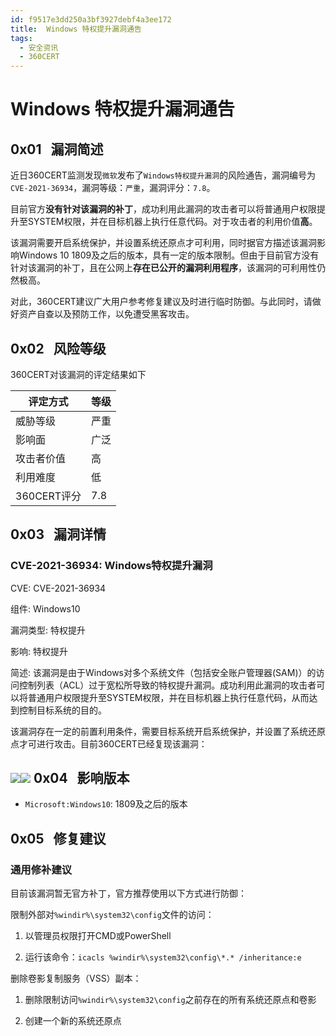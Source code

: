 ```yaml
---
id: f9517e3dd250a3bf3927debf4a3ee172
title:  Windows 特权提升漏洞通告
tags: 
  - 安全资讯
  - 360CERT
---
```


#  Windows 特权提升漏洞通告

 0x01   漏洞简述
------------


近日360CERT监测发现`微软`发布了`Windows特权提升漏洞`的风险通告，漏洞编号为`CVE-2021-36934`，漏洞等级：`严重`，漏洞评分：`7.8`。

目前官方**没有针对该漏洞的补丁**，成功利用此漏洞的攻击者可以将普通用户权限提升至SYSTEM权限，并在目标机器上执行任意代码。对于攻击者的利用价值**高**。

该漏洞需要开启系统保护，并设置系统还原点才可利用，同时据官方描述该漏洞影响Windows 10 1809及之后的版本，具有一定的版本限制。但由于目前官方没有针对该漏洞的补丁，且在公网上**存在已公开的漏洞利用程序**，该漏洞的可利用性仍然极高。

对此，360CERT建议广大用户参考修复建议及时进行临时防御。与此同时，请做好资产自查以及预防工作，以免遭受黑客攻击。

 0x02   风险等级
------------

360CERT对该漏洞的评定结果如下



| 评定方式 | 等级 |
| --- | --- |
| 威胁等级 | 严重 |
| 影响面 | 广泛 |
| 攻击者价值 | 高 |
| 利用难度 | 低 |
| 360CERT评分 | 7.8 |

 0x03   漏洞详情
------------

### CVE-2021-36934: Windows特权提升漏洞

CVE: CVE-2021-36934

组件: Windows10

漏洞类型: 特权提升

影响: 特权提升

简述: 该漏洞是由于Windows对多个系统文件（包括安全账户管理器(SAM)）的访问控制列表（ACL）过于宽松所导致的特权提升漏洞。成功利用此漏洞的攻击者可以将普通用户权限提升至SYSTEM权限，并在目标机器上执行任意代码，从而达到控制目标系统的目的。

该漏洞存在一定的前置利用条件，需要目标系统开启系统保护，并设置了系统还原点才可进行攻击。目前360CERT已经复现该漏洞：

![](https://p403.ssl.qhimgs4.com/t014954008fd9eb6e0b.png)![](https://p403.ssl.qhimgs4.com/t011e337dad740cef55.png) 0x04   影响版本
------------

- `Microsoft:Windows10`: 1809及之后的版本

 0x05   修复建议
------------

### 通用修补建议

目前该漏洞暂无官方补丁，官方推荐使用以下方式进行防御：

限制外部对`%windir%\system32\config`文件的访问：

1. 以管理员权限打开CMD或PowerShell

2. 运行该命令：`icacls %windir%\system32\config\*.* /inheritance:e`

删除卷影复制服务（VSS）副本：

1. 删除限制访问`%windir%\system32\config`之前存在的所有系统还原点和卷影

2. 创建一个新的系统还原点


